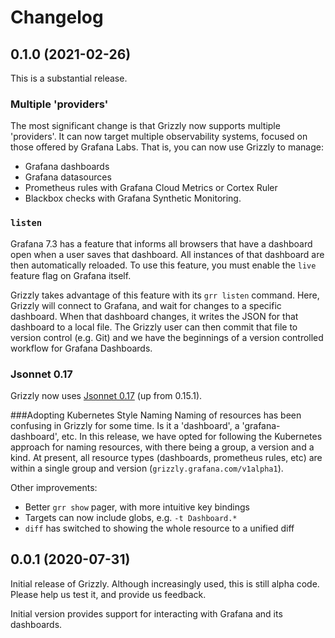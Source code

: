 # Changelog

## 0.1.0 (2021-02-26)

This is a substantial release.

### Multiple 'providers'
The most significant change is that Grizzly now supports multiple 'providers'. It
can now target multiple observability systems, focused on those offered by
Grafana Labs. That is, you can now use Grizzly to manage:

 * Grafana dashboards
 * Grafana datasources
 * Prometheus rules with Grafana Cloud Metrics or Cortex Ruler
 * Blackbox checks with Grafana Synthetic Monitoring.

### `listen`
Grafana 7.3 has a feature that informs all browsers that have a dashboard open
when a user saves that dashboard. All instances of that dashboard are then
automatically reloaded. To use this feature, you must enable the `live` feature
flag on Grafana itself.

Grizzly takes advantage of this feature with its `grr listen` command. Here,
Grizzly will connect to Grafana, and wait for changes to a specific dashboard.
When that dashboard changes, it writes the JSON for that dashboard to a local
file. The Grizzly user can then commit that file to version control (e.g. Git)
and we have the beginnings of a version controlled workflow for Grafana
Dashboards.

### Jsonnet 0.17
Grizzly now uses [Jsonnet 0.17](https://github.com/google/jsonnet/releases/tag/v0.17.0) (up from 0.15.1).

###Adopting Kubernetes Style Naming
Naming of resources has been confusing in Grizzly for some time. Is it a 'dashboard',
a 'grafana-dashboard', etc. In this release, we have opted for following the Kubernetes
approach for naming resources, with there being a group, a version and a kind. At
present, all resource types (dashboards, prometheus rules, etc) are within a single
group and version (`grizzly.grafana.com/v1alpha1`).

Other improvements:
 * Better `grr show` pager, with more intuitive key bindings
 * Targets can now include globs, e.g. `-t Dashboard.*`
 * `diff` has switched to showing the whole resource to a unified diff

## 0.0.1 (2020-07-31)

Initial release of Grizzly. Although increasingly used, this is still alpha code.
Please help us test it, and provide us feedback.

Initial version provides support for interacting with Grafana and its dashboards.
